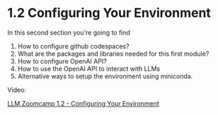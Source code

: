 # 1.2 Configuring Your Environment

In this second section you're going to find

1. How to configure github codespaces?
2. What are the packages and libraries needed for this first module?
3. How to configure OpenAI API?
4. How to use the OpenAI API to interact with LLMs
5. Alternative ways to setup the environment using miniconda.

Video: 

[LLM Zoomcamp 1.2 - Configuring Your Environment](https://www.youtube.com/watch?v=ozCpmkbJNJE&list=PL3MmuxUbc_hIB4fSqLy_0AfTjVLpgjV3R&index=2)
